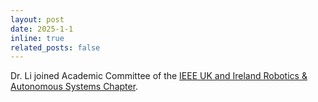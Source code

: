 ```yaml
---
layout: post
date: 2025-1-1
inline: true
related_posts: false
---
```


Dr. Li joined Academic Committee of the [IEEE UK and Ireland Robotics & Autonomous Systems Chapter](https://www.ieee-ukandireland.org/chapters/robotics-and-automation/).

